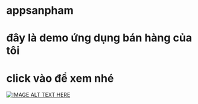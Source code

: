 # appsanpham

# đây là demo ứng dụng bán hàng của tôi 
# click vào để xem nhé 

[![IMAGE ALT TEXT HERE](https://i.ytimg.com/vi/pRT1qrNfUtw/hqdefault.jpg?sqp=-oaymwEcCNACELwBSFXyq4qpAw4IARUAAIhCGAFwAcABBg==&rs=AOn4CLCbGwiM3tlIxA0tGAw5Z3Pl4Iq04A)](https://youtu.be/pRT1qrNfUtw)
